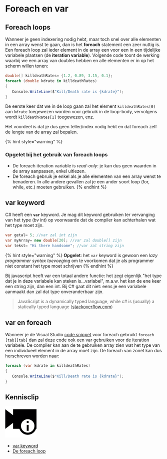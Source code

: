 # Foreach en var

## Foreach loops

Wanneer je geen indexering nodig hebt, maar toch snel over alle elementen in een array wenst te gaan, dan is het **foreach** statement een zeer nuttig is. Een foreach loop zal ieder element in de array een voor een in een tijdelijke variabele plaatsen \(de **iteration variable**\). Volgende code toont de werking waarbij we een array van doubles hebben en alle elementen er in op het scherm willen tonen:

```csharp
double[] killdeathRates= {1.2, 0.89, 3.15, 0.1};
foreach (double kdrate in killdeathRates)
{
   Console.WriteLine($"Kill/Death rate is {kdrate}");
}
```

De eerste keer dat we in de loop gaan zal het element `killdeathRates[0]` aan `kdrate` toegewezen worden voor gebruik in de loop-body, vervolgens wordt `killdeathRates[1]` toegewezen, enz.

Het voordeel is dat je dus geen teller/index nodig hebt en dat foreach zelf de lengte van de array zal bepalen.

{% hint style="warning" %}
### Opgelet bij het gebruik van foreach loops

* De foreach iteration variable is _read-only_: je kan dus geen waarden in de array aanpassen, enkel uitlezen.
* De foreach gebruik je enkel als je alle elementen van een array wenst te benaderen. In alle andere gevallen zal je een ander soort loop \(for, while, etc.\) moeten gebruiken.
{% endhint %}

## var keyword

C\# heeft een **`var`** keyword. Je mag dit keyword gebruiken ter vervanging van het type \(bv int\) op voorwaarde dat de compiler kan achterhalen wat het type moet zijn.

```csharp
var getal= 5; //var zal int zijn
var myArray= new double[20]; //var zal double[] zijn
var tekst= "Hi there handsome"; //var zal string zijn
```

{% hint style="warning" %}
**Opgelet**: het `var` keyword is gewoon een _lazy programmer syntax toevoeging_ om te voorkomen dat je als programmer niet constant het type moet schrijven
{% endhint %}

Bij javascript heeft var een totaal andere functie: het zegt eigenlijk "het type dat je in deze variabele kan steken is...variabel", m.a.w. het kan de ene keer een string zijn, dan een int. Bij C\# gaat dit niet: eens je een variabele aanmaakt dan zal dat type onveranderbaar zijn.

> JavaScript is a dynamically typed language, while c\# is \(usually\) a statically typed language \([stackoverflow.com](https://stackoverflow.com/questions/8457813/difference-between-the-implementation-of-var-in-javascript-and-c-sharp)\)

## var en foreach

Wanneer je de Visual Studio [code snippet](https://msdn.microsoft.com/en-us/library/z41h7fat.aspx) voor foreach gebruikt `foreach [tab][tab]` dan zal deze code ook een var gebruiken voor de iteration variabele. De compiler kan aan de te gebruiken array zien wat het type van een individueel element in de array moet zijn. De foreach van zonet kan dus herschreven worden naar:

```csharp
foreach (var kdrate in killdeathRates)
{
   Console.WriteLine($"Kill/Death rate is {kdrate}");
}
```

## Kennisclip

![](../../.gitbook/assets/infoclip%20%282%29.png)

* [var keyword](https://ap.cloud.panopto.eu/Panopto/Pages/Viewer.aspx?id=8ba39f71-889e-4e48-9f3b-ab750087d034)
* [De foreach loop](https://ap.cloud.panopto.eu/Panopto/Pages/Viewer.aspx?id=e268b0f3-5226-4279-a69c-ab7500892031)

